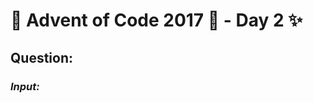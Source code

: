 # :christmas_tree: Advent of Code 2017 :christmas_tree: - Day 2 :sparkles:
## Question: 
>
>
>

### *Input:*

>
>
>